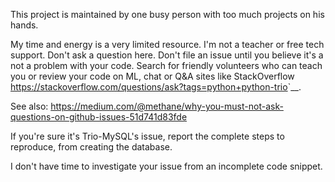 This project is maintained by one busy person with too much projects on his
hands.

My time and energy is a very limited resource. I'm not a teacher or free tech support.
Don't ask a question here.  Don't file an issue until you believe it's a not a problem with your code.
Search for friendly volunteers who can teach you or review your code on ML, chat or Q&A sites
like StackOverflow <https://stackoverflow.com/questions/ask?tags=python+python-trio>`__.

See also: https://medium.com/@methane/why-you-must-not-ask-questions-on-github-issues-51d741d83fde


If you're sure it's Trio-MySQL's issue, report the complete steps to reproduce,
from creating the database.

I don't have time to investigate your issue from an incomplete code snippet.
